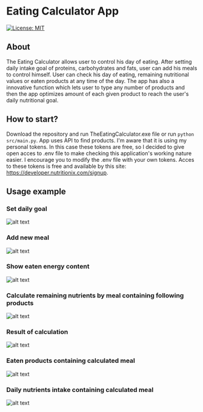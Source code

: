 # Eating Calculator App
[![License: MIT](https://img.shields.io/badge/License-MIT-yellow.svg)](https://opensource.org/licenses/MIT) 

## About
The Eating Calculator allows user to control his day of eating. After setting daily intake goal of proteins, carbohydrates and fats, user can add his meals to control himself. User can check his day of eating, remaining nutritional values or eaten products at any time of the day. 
The app has also a innovative function which lets user to type any number of products and then the app optimizes amount of each given product to reach the user's daily nutritional goal.

## How to start?
Download the repository and run TheEatingCalculator.exe file or run `python src/main.py`.
App uses API to find products. I'm aware that it is using my personal tokens. In this case these tokens are free, so I decided to give open acces to .env file to make checking this application's working nature easier. 
I encourage you to modify the .env file with your own tokens. Acces to these tokens is free and available by this site: https://developer.nutritionix.com/signup.

## Usage example
### Set daily goal
![alt text](https://github.com/milosz-k/Eating-Calculator-App/blob/master/doc/Set.PNG)

### Add new meal
![alt text](https://github.com/milosz-k/Eating-Calculator-App/blob/master/doc/Add.PNG)

### Show eaten energy content
![alt text](https://github.com/milosz-k/Eating-Calculator-App/blob/master/doc/Energy.PNG)

### Calculate remaining nutrients by meal containing following products
![alt text](https://github.com/milosz-k/Eating-Calculator-App/blob/master/doc/Solver.PNG)

### Result of calculation
![alt text](https://github.com/milosz-k/Eating-Calculator-App/blob/master/doc/SolverResult.PNG)

### Eaten products containing calculated meal
![alt text](https://github.com/milosz-k/Eating-Calculator-App/blob/master/doc/ProductsAfterSolver.PNG)

### Daily nutrients intake containing calculated meal
![alt text](https://github.com/milosz-k/Eating-Calculator-App/blob/master/doc/NutrientsAfterSolver.PNG)
